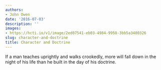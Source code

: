 ```yaml
---
authors:
- John Owen
date: '2016-07-03'
description: ''
images:
- https://hcti.io/v1/image/2ed07541-eb03-4984-9958-3bb5a3480326
slug: character-and-doctrine
title: Character and Doctrine
---
```


If a man teaches uprightly and walks crookedly, more will fall down in the night of his life than he built in the day of his doctrine.